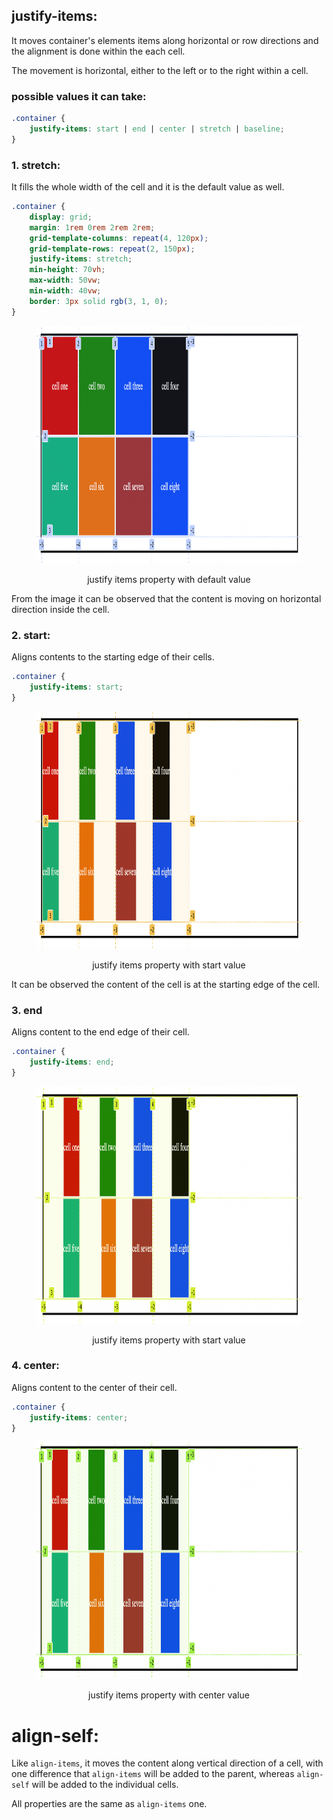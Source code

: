 ## justify-items:

It moves container's elements items along horizontal or row directions and the alignment is done within the each cell.

The movement is horizontal, either to the left or to the right within a cell.

### possible values it can take:

```css
.container {
	justify-items: start | end | center | stretch | baseline;
}
```

### 1. stretch:

It fills the whole width of the cell and it is the default value as well.

```css
.container {
	display: grid;
	margin: 1rem 0rem 2rem 2rem;
	grid-template-columns: repeat(4, 120px);
	grid-template-rows: repeat(2, 150px);
	justify-items: stretch;
	min-height: 70vh;
	max-width: 50vw;
	min-width: 40vw;
	border: 3px solid rgb(3, 1, 0);
}
```

<figure>
<img src="../assets/justify-items/stretch.png" height="380" width="862" alt="stretch property">
<figcaption><p align="center">justify items property with default value</p><figcaption>
</figure>

From the image it can be observed that the content is moving on horizontal direction inside the cell.

### 2. start:

Aligns contents to the starting edge of their cells.

```css
.container {
	justify-items: start;
}
```

<figure>
<img src="../assets/justify-items/start.png" height="380" width="862" alt="justify items property with start value">
<figcaption><p align="center">justify items property with start value</p><figcaption>
</figure>

It can be observed the content of the cell is at the starting edge of the cell.

### 3. end

Aligns content to the end edge of their cell.

```css
.container {
	justify-items: end;
}
```

<figure>
<img src="../assets/justify-items/end.png" height="380" width="862" alt="justify items property with end value">
<figcaption><p align="center">justify items property with start value</p><figcaption>
</figure>

### 4. center:

Aligns content to the center of their cell.

```css
.container {
	justify-items: center;
}
```

<figure>
<img src="../assets/justify-items/center.png" height="380" width="862" alt="justify items property with center value">
<figcaption><p align="center">justify items property with center value</p><figcaption>
</figure>

# align-self:

Like `align-items`, it moves the content along vertical direction of a cell, with one difference that `align-items` will be added to the parent, whereas `align-self` will be added to the individual cells.

All properties are the same as `align-items` one.
